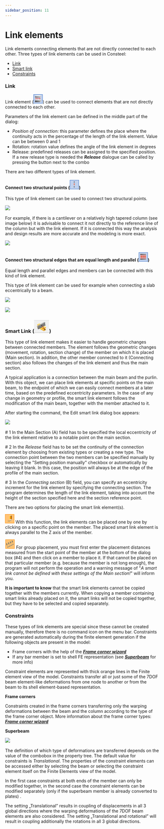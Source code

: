 ```yaml
---
sidebar_position: 11
---
```

# Link elements

Link elements connecting elements that are not directly connected to each other. Three types of link elements can be used in Consteel:

<!-- /wp:paragraph -->

<!-- wp:list -->

- [Link](#link)
- [Smart link](#smart-link)
- [Constraints](#constraints)

<!-- /wp:list -->

<!-- wp:heading {"level":3} -->

### Link

<!-- /wp:heading -->

<!-- wp:paragraph -->

Link element (![](./img/wp-content-uploads-2021-04-cmd_link.png)) can be used to connect elements that are not directly connected to each other.

<!-- /wp:paragraph -->

<!-- wp:paragraph -->

Parameters of the link element can be defined in the middle part of the dialog:

<!-- /wp:paragraph -->

<!-- wp:list -->

- _Position of connection:_ this parameter defines the place where the continuity acts in the percentage of the length of the link element. Value can be between 0 and 1
- Rotation: rotation value defines the angle of the link element in degrees
- Release: predefined releases can be assigned to the specified position. If a new release type is needed the **_Release_** dialogue can be called by pressing the button next to the combo

<!-- /wp:list -->

<!-- wp:paragraph {"align":"justify"} -->

There are two different types of link element.

<!-- /wp:paragraph -->

<!-- wp:heading {"level":4} -->

#### Connect two structural points (![](./img/wp-content-uploads-2021-04-cmd_link_point.png))

<!-- /wp:heading -->

<!-- wp:paragraph -->

This type of link element can be used to connect two structural points.

<!-- /wp:paragraph -->

<!-- wp:image {"align":"center","id":9034,"width":299,"height":161,"sizeSlug":"full","linkDestination":"media"} -->

[![](https://consteelsoftware.com/wp-content/uploads/2021/04/6-10-Link-elements.png)](./img/wp-content-uploads-2021-04-6-10-Link-elements.png)

<!-- /wp:image -->

<!-- wp:paragraph {"align":"justify"} -->

For example, if there is a cantilever on a relatively high tapered column (see image below) it is advisable to connect it not directly to the reference line of the column but with the link element. If it is connected this way the analysis and design results are more accurate and the modeling is more exact.

<!-- /wp:paragraph -->

<!-- wp:image {"align":"center","id":9040,"width":699,"height":386,"sizeSlug":"full","linkDestination":"media"} -->

[![](https://consteelsoftware.com/wp-content/uploads/2021/04/6-10-Connection-element.png)](./img/wp-content-uploads-2021-04-6-10-Connection-element.png)

<!-- /wp:image -->

<!-- wp:heading {"level":4} -->

#### Connect two structural edges that are equal length and parallel (![](./img/wp-content-uploads-2021-04-cmd_link_line.png))

<!-- /wp:heading -->

<!-- wp:paragraph -->

Equal length and parallel edges and members can be connected with this kind of link element.

<!-- /wp:paragraph -->

<!-- wp:paragraph -->

This type of link element can be used for example when connecting a slab eccentrically to a beam.

<!-- /wp:paragraph -->

<!-- wp:image {"align":"center","id":9046,"width":698,"height":296,"sizeSlug":"full","linkDestination":"media"} -->

[![](https://consteelsoftware.com/wp-content/uploads/2021/04/6-10-slab-to-beam_1.jpg)](./img/wp-content-uploads-2021-04-6-10-slab-to-beam_1.jpg)

<!-- /wp:image -->

<!-- wp:image {"align":"center","id":9052,"width":698,"height":295,"sizeSlug":"full","linkDestination":"media"} -->

[![](https://consteelsoftware.com/wp-content/uploads/2021/04/6-10-slab-to-beam_2.jpg)](./img/wp-content-uploads-2021-04-6-10-slab-to-beam_2.jpg)

<!-- /wp:image -->

<!-- wp:heading {"level":3} -->

### Smart Link (![](./img/wp-content-uploads-2021-04-cmd_smartlink.png))

<!-- /wp:heading -->

<!-- wp:paragraph {"align":"justify"} -->

This type of link element makes it easier to handle geometric changes between connected members. The element follows the geometric changes (movement, rotation, section change) of the member on which it is placed (Main section). In addition, the other member connected to it (Connecting section) also follows the changes of the link element and thus the main section.

<!-- /wp:paragraph -->

<!-- wp:paragraph {"align":"justify"} -->

A typical application is a connection between the main beam and the purlin. With this object, we can place link elements at specific points on the main beam, to the endpoint of which we can easily connect members at a later time, based on the predefined eccentricity parameters. In the case of any change in geometry or profile, the smart link element follows the modification of the main beam, together with the member attached to it.

<!-- /wp:paragraph -->

<!-- wp:paragraph -->

After starting the command, the Edit smart link dialog box appears:

<!-- /wp:paragraph -->

<!-- wp:image {"align":"center","id":13567,"width":578,"height":475,"sizeSlug":"full","linkDestination":"media"} -->

[![](https://consteelsoftware.com/wp-content/uploads/2021/04/6-10-Edit-smart-link-1.png)](./img/wp-content-uploads-2021-04-6-10-Edit-smart-link-1.png)

<!-- /wp:image -->

<!-- wp:paragraph {"align":"justify"} -->

\# 1 In the Main Section (A) field has to be specified the local eccentricity of the link element relative to a notable point on the main section.

<!-- /wp:paragraph -->

<!-- wp:paragraph {"align":"justify"} -->

\# 2 In the _Release_ field has to be set the continuity of the connection element by choosing from existing types or creating a new type. The connection point between the two members can be specified manually by selecting the "Setting position manually" checkbox or automatically by leaving it blank. In this case, the position will always be at the edge of the profile of the main section.

<!-- /wp:paragraph -->

<!-- wp:paragraph {"align":"justify"} -->

\# 3 In the _Connecting section_ (B) field, you can specify an eccentricity increment for the link element by specifying the connecting section. The program determines the length of the link element, taking into account the height of the section specified here and the section reference point.

<!-- /wp:paragraph -->

<!-- wp:paragraph -->

There are two options for placing the smart link element(s).

<!-- /wp:paragraph -->

<!-- wp:paragraph {"align":"justify"} -->

![](./img/wp-content-uploads-2021-04-5-3-draw-ico-11.png) With this function, the link elements can be placed one by one by clicking on a specific point on the member. The placed smart link element is always parallel to the Z axis of the member.

<!-- /wp:paragraph -->

<!-- wp:paragraph {"align":"justify"} -->

![](./img/wp-content-uploads-2021-04-cmd_multi_place.png) For group placement, you must first enter the placement distances measured from the start point of the member at the bottom of the dialog box (#4) and then click on a member to place it. If that cannot be placed on that particular member (e.g. because the member is not long enough), the program will not perform the operation and a warning message of "_A smart link cannot be defined with these settings of the Main section!_" will inform you.

<!-- /wp:paragraph -->

<!-- wp:paragraph {"align":"justify"} -->

**It is important to know** that the smart link elements cannot be copied together with the members currently. When copying a member containing smart links already placed on it, the smart links will not be copied together, but they have to be selected and copied separately.

<!-- /wp:paragraph -->

<!-- wp:heading {"level":3} -->

### Constraints

<!-- /wp:heading -->

<!-- wp:paragraph {"align":"justify"} -->

These types of link elements are special since these cannot be created manually, therefore there is no command icon on the menu bar. Constraints are generated automatically during the finite element generation if the following objects are present in the model:

<!-- /wp:paragraph -->

<!-- wp:list -->

- Frame corners with the help of the [**_Frame corner wizard_**](../5_0_structural-modeling/5_7_frame-corner-wizard.md)
- If any bar member is set to shell FE representation (see **_[Superbeam](../5_0_structural-modeling/5_14_superbeam.md)_** for more info)

<!-- /wp:list -->

<!-- wp:paragraph -->

Constraint elements are represented with thick orange lines in the Finite element view of the model. Constraints transfer all or just some of the 7DOF beam element-like deformations from one node to another or from the beam to its shell element-based representation.

<!-- /wp:paragraph -->

<!-- wp:paragraph -->

**Frame corners**

<!-- /wp:paragraph -->

<!-- wp:paragraph -->

Constraints created in the frame corners transferring only the warping deformations between the beam and the column according to the type of the frame corner object. More information about the frame corner types: [**_Frame corner wizard_**](../5_0_structural-modeling/5_7_frame-corner-wizard.md)

<!-- /wp:paragraph -->

<!-- wp:paragraph -->

**Superbeam**

<!-- /wp:paragraph -->

<!-- wp:image {"align":"right","id":29490,"width":368,"height":105,"sizeSlug":"full","linkDestination":"media"} -->

[![](https://consteelsoftware.com/wp-content/uploads/2021/12/combo_constr_type.png)](./img/wp-content-uploads-2021-12-combo_constr_type.png)

<!-- /wp:image -->

<!-- wp:paragraph {"align":"justify"} -->

The definition of which type of deformations are transferred depends on the value of the combobox in the property tree. The default value for constraints is _Translational_. The properties of the constraint elements can be accessed either by selecting the beam or selecting the constraint element itself on the Finite Elements view of the model.

<!-- /wp:paragraph -->

<!-- wp:paragraph {"align":"justify"} -->

In the first case constraints at both ends of the member can only be modified together, in the second case the constraint elements can be modified separately (only if the superbeam member is already converted to plates) .

<!-- /wp:paragraph -->

<!-- wp:paragraph {"align":"justify"} -->

The setting „Translational” results in coupling of displacements in all 3 global directions where the warping deformations of the 7DOF beam elements are also considered. The setting „Translational and rotational” will result in coupling additionally the rotations in all 3 global directions.

<!-- /wp:paragraph -->

